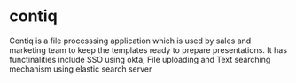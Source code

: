# contiq
Contiq is a file processsing application which is used by sales and marketing team to keep the templates ready to prepare presentations. It has functinalities include SSO using okta, File uploading and Text searching mechanism using elastic search server
